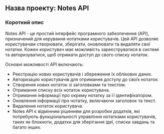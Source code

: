 ## Назва проекту: Notes API

### Короткий опис
Notes API - це простий інтерфейс програмного забезпечення (API), 
призначений для керування нотатками користувачів. 
Цей API дозволяє користувачам створювати, зберігати, 
оновлювати та видаляти свої нотатки. 
Кожен користувач має можливість зареєструватися в системі та авторизуватися,
щоб отримати доступ до свого списку нотаток.

Основні можливості API включають:

- Реєстрацію нових користувачів і збереження їх облікових даних.
- Авторизацію користувачів для отримання доступу до своїх нотаток.
- Створення нових нотаток зі заголовками та текстом.
- Отримання списку всіх нотаток користувача.
- Отримання інформації про окрему нотатку за її ідентифікатором.
- Оновлення інформації про нотатку, включаючи заголовок та текст.
- Видалення нотаток користувача.
- Notes API є відмінним рішенням для розробки додатків, 
які потребують функціональності управління нотатками користувачів,
таких як блокноти, додатки для зберігання ідеї, 
списки завдань та багато інших.